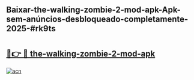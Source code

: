 ## Baixar-the-walking-zombie-2-mod-apk-Apk-sem-anúncios-desbloqueado-completamente-2025-#rk9ts

# <h2><a href="https://ainizakaria.my?title=the-walking-zombie-2-mod-apk&ref=20M">🔗👉 🔴 the-walking-zombie-2-mod-apk</a></h2>

[![acn](https://github.com/user-attachments/assets/0f9c940e-d8b0-45ae-aac7-cd30a18b3e1c)](https://ainizakaria.my?title=the-walking-zombie-2-mod-apk&ref=20M)

